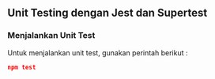 ## Unit Testing dengan Jest dan Supertest

### Menjalankan Unit Test
Untuk menjalankan unit test, gunakan perintah berikut :

 
```json
npm test 
```